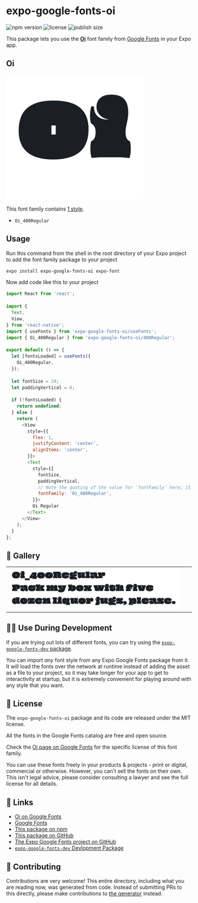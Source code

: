 # expo-google-fonts-oi

![npm version](https://flat.badgen.net/npm/v/expo-google-fonts-oi)
![license](https://flat.badgen.net/github/license/expo/google-fonts)
![publish size](https://flat.badgen.net/packagephobia/install/expo-google-fonts-oi)

This package lets you use the [**Oi**](https://fonts.google.com/specimen/Oi) font family from [Google Fonts](https://fonts.google.com/) in your Expo app.

## Oi

![Oi](./font-family.png)

This font family contains [1 style](#-gallery).

- `Oi_400Regular`

## Usage

Run this command from the shell in the root directory of your Expo project to add the font family package to your project
```sh
expo install expo-google-fonts-oi expo-font
```

Now add code like this to your project
```js
import React from 'react';

import {
  Text,
  View,
} from 'react-native';
import { useFonts } from 'expo-google-fonts-oi/useFonts';
import { Oi_400Regular } from 'expo-google-fonts-oi/400Regular';

export default () => {
  let [fontsLoaded] = useFonts({
    Oi_400Regular,
  });

  let fontSize = 24;
  let paddingVertical = 6;

  if (!fontsLoaded) {
    return undefined;
  } else {
    return (
      <View
        style={{
          flex: 1,
          justifyContent: 'center',
          alignItems: 'center',
        }}>
        <Text
          style={{
            fontSize,
            paddingVertical,
            // Note the quoting of the value for `fontFamily` here; it expects a string!
            fontFamily: 'Oi_400Regular',
          }}>
          Oi Regular
        </Text>
      </View>
    );
  }
};

```

## 🔡 Gallery


||||
|-|-|-|
|![Oi_400Regular](.//400Regular/Oi_400Regular.ttf.png)||||


## 👩‍💻 Use During Development

If you are trying out lots of different fonts, you can try using the [`expo-google-fonts-dev` package](https://github.com/freeboub/google-fonts/tree/master/font-packages/dev#readme).

You can import *any* font style from any Expo Google Fonts package from it. It will load the fonts
over the network at runtime instead of adding the asset as a file to your project, so it may take longer
for your app to get to interactivity at startup, but it is extremely convenient
for playing around with any style that you want.

## 📖 License

The `expo-google-fonts-oi` package and its code are released under the MIT license.

All the fonts in the Google Fonts catalog are free and open source.

Check the [Oi page on Google Fonts](https://fonts.google.com/specimen/Oi) for the specific license of this font family.

You can use these fonts freely in your products & projects - print or digital, commercial or otherwise. However, you can't sell the fonts on their own. This isn't legal advice, please consider consulting a lawyer and see the full license for all details.

## 🔗 Links

- [Oi on Google Fonts](https://fonts.google.com/specimen/Oi)
- [Google Fonts](https://fonts.google.com/)
- [This package on npm](https://www.npmjs.com/package/expo-google-fonts-oi)
- [This package on GitHub](https://github.com/freeboub/google-fonts/tree/master/font-packages/oi)
- [The Expo Google Fonts project on GitHub](https://github.com/freeboub/google-fonts)
- [`expo-google-fonts-dev` Devlopment Package](https://github.com/freeboub/google-fonts/tree/master/font-packages/dev)

## 🤝 Contributing

Contributions are very welcome! This entire directory, including what you are reading now, was generated from code. Instead of submitting PRs to this directly, please make contributions to [the generator](https://github.com/freeboub/google-fonts/tree/master/packages/generator) instead.
